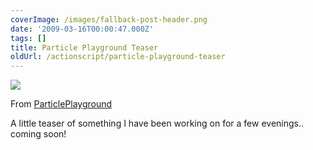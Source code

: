 ```yaml
---
coverImage: /images/fallback-post-header.png
date: '2009-03-16T00:00:47.000Z'
tags: []
title: Particle Playground Teaser
oldUrl: /actionscript/particle-playground-teaser
---
```


[![](https://lh3.ggpht.com/_vZ6zE_QJfu0/Sb2Hj_CenhI/AAAAAAAAItE/3yJxw7K7Z9c/s400/Chase%20by%20Someone.jpg)](https://picasaweb.google.co.uk/lh/photo/mqu7hIXk3xs0V8vORfuQBw?feat=embedwebsite)

From [ParticlePlayground](https://picasaweb.google.co.uk/mike.cann/ParticlePlayground?feat=embedwebsite)

A little teaser of something I have been working on for a few evenings.. coming soon!
